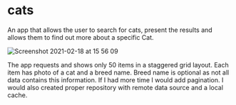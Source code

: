 # cats
An app that allows the user to search for cats, present the results and allows them to find out more about a specific Cat.

![Screenshot 2021-02-18 at 15 56 09](https://user-images.githubusercontent.com/16405143/108386020-23bda980-7204-11eb-9e61-69e103d5b3f9.png)

The app requests and shows only 50 items in a staggered grid layout. Each item has photo of a cat and a breed name. Breed name is optional as not all data contains this information. If I had more time I would add pagination. I would also created proper repository with remote data source and a local cache.
